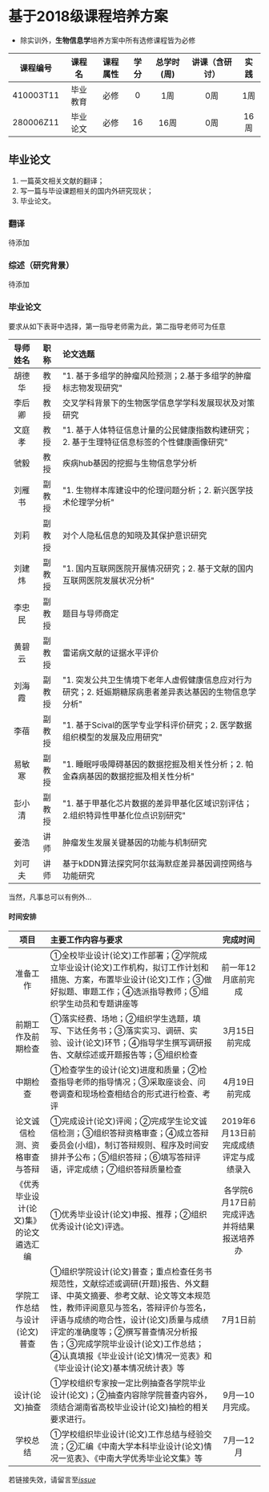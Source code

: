 # 基于2018级课程培养方案

* 除实训外，**生物信息学**培养方案中所有选修课程皆为必修  

|课程编号|课程名|课程属性|学分|总学时(周)|讲课（含研讨）|实践|
| :----: |:----: |:----: |:----: |:----: |:----: |:----: |
|410003T11 |	毕业教育| 	必修 |	0 |	1周 |	0周 |	1周 |	 
|280006Z11 |	毕业论文 |	必修 |	16 |	16周| 	0周 |	16周 |

## 毕业论文

1. 一篇英文相关文献的翻译；  
2. 写一篇与毕设课题相关的国内外研究现状；  
3. 毕业论文。  

### 翻译
待添加

### 综述（研究背景）
待添加
### 毕业论文
要求从如下表哥中选择，第一指导老师需为此，第二指导老师可为任意

|导师姓名	|职称|	论文选题|
| :----: |:----: |:---- |
|胡德华	|教授	|"1. 基于多组学的肿瘤风险预测；2.基于多组学的肿瘤标志物发现研究"|
|李后卿	|教授	|交叉学科背景下的生物医学信息学学科发展现状及对策研究|
|文庭孝	|教授	|"1. 基于人体特征信息计量的公民健康指数构建研究；2. 基于生理特征信息标签的个性健康画像研究"|
|虢毅	|教授	|疾病hub基因的挖掘与生物信息学分析|
|刘雁书|	副教授|	"1. 生物样本库建设中的伦理问题分析；2. 新兴医学技术伦理学分析"|
|刘莉	|副教授|	对个人隐私信息的知晓及其保护意识研究|
|刘建炜	|副教授|	"1. 国内互联网医院开展情况研究；2. 基于文献的国内互联网医院发展状况分析"|
|李忠民|	副教授	|题目与导师商定|
|黄碧云	|副教授|	雷诺病文献的证据水平评价|
|刘海霞	|副教授	|"1. 突发公共卫生情境下老年人虚假健康信息应对行为研究；2. 妊娠期糖尿病患者差异表达基因的生物信息学分析"|
|李蓓	|副教授	|"1. 基于Scival的医学专业学科评价研究；2. 医学数据组织模型的发展及应用研究"|
|易敏寒	|副教授	|"1. 睡眠呼吸障碍基因的数据挖掘及相关性分析；2. 帕金森病基因的数据挖掘及相关性分析"|
|彭小清	|副教授	|"1. 基于甲基化芯片数据的差异甲基化区域识别评估；2.组织特异性甲基化位点识别研究"|
|姜浩|	讲师|	肿瘤发生发展关键基因的功能与机制研究|
|刘可夫	|讲师|	基于kDDN算法探究阿尔兹海默症差异基因调控网络与功能研究|

当然，凡事总可以有例外...
#### 时间安排
|项目	|主要工作内容与要求	|	完成时间|
| :----: |:---- |:----:|
|准备工作|	①全校毕业设计(论文)工作部署；②学院成立毕业设计(论文)工作机构，拟订工作计划和措施、方案，布置毕业设计(论文)工作；③做好拟题、审题工作；④选派指导教师；⑤组织学生动员和专题讲座等	|前一年12月底前完成|
|前期工作及前期检查	|①落实经费、场地；②组织学生选题，填写、下达任务书；③落实实习、调研、实验、设计(论文)环节；④指导学生撰写调研报告、文献综述或开题报告等；⑤组织检查|	3月15日前完成|
|中期检查|	①检查学生的设计(论文)进度和质量；②检查指导老师的指导情况；③采取座谈会、问卷调查和现场检查相结合的形式进行检查、考评	|4月19日前完成|
|论文诚信检测、资格审查与答辩|	①完成设计(论文)评阅；②完成学生论文诚信检测；③组织答辩资格审查；④成立答辩委员会(小组)，制订答辩规则、程序及时间安排并予公布；⑤组织答辩；⑥填写答辩评语，评定成绩；⑦组织答辩质量检查|2019年6月13日前完成成绩评定与成绩录入|
|《优秀毕业设计(论文)集》的论文遴选汇编	|①优秀毕业设计(论文)申报、推荐；②组织优秀设计(论文)评选。|	各学院6月17日前完成评选并将结果报送培养办|
|学院工作总结与设计(论文)普查|	①组织学院设计(论文)普查；重点检查任务书规范性，文献综述或调研(开题)报告、外文翻译、中英文摘要、参考文献、论文等文本规范性，教师评阅意见与签名，答辩评价与签名，评语与成绩的吻合性，设计(论文)质量与成绩评定的准确度等；②撰写普查情况分析报告；③完成学院毕业设计(论文)工作总结；④认真填报《毕业设计(论文)情况一览表》和《毕业设计(论文)基本情况统计表》等	|7月1日前|
|设计(论文)抽查	|①学校组织专家按一定比例抽查各学院毕业设计(论文)；②抽查内容除学院普查内容外，须结合湖南省高校毕业设计(论文)抽检的相关要求进行。	|9月—10月完成。|
|学校总结|	①学校组织毕业设计(论文)工作总结与经验交流；②汇编《中南大学本科毕业设计(论文)情况一览表》、《中南大学优秀毕业论文集》等|	7月—12月|



若链接失效，请留言至[*issue*](https://github.com/CSUBioinformatics1801/Data_Structure_ZYZ/issues)
